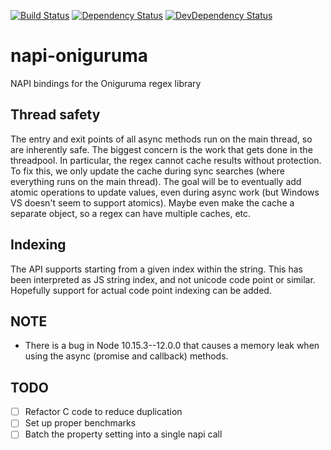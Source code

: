 [![Build Status](https://travis-ci.com/Aerijo/napi-oniguruma.svg?branch=master)](https://travis-ci.com/Aerijo/napi-oniguruma)
[![Dependency Status](https://david-dm.org/Aerijo/napi-oniguruma.svg)](https://david-dm.org/Aerijo/napi-oniguruma)
[![DevDependency Status](https://david-dm.org/Aerijo/napi-oniguruma/dev-status.svg)](https://david-dm.org/Aerijo/napi-oniguruma/?type=dev)

# napi-oniguruma

NAPI bindings for the Oniguruma regex library


## Thread safety

The entry and exit points of all async methods run on the main thread, so are inherently safe. The biggest concern is the work that gets done in the threadpool. In particular, the regex cannot cache results without protection. To fix this, we only update the cache during sync searches (where everything runs on the main thread). The goal will be to eventually add atomic operations to update values, even during async work (but Windows VS doesn't seem to support atomics). Maybe even make the cache a separate object, so a regex can have multiple caches, etc.


## Indexing

The API supports starting from a given index within the string. This has been interpreted as JS string index, and not unicode code point or similar. Hopefully support for actual code point indexing can be added.


## NOTE
- There is a bug in Node 10.15.3--12.0.0 that causes a memory leak when using the async (promise and callback) methods.


## TODO
- [ ] Refactor C code to reduce duplication
- [ ] Set up proper benchmarks
- [ ] Batch the property setting into a single napi call
